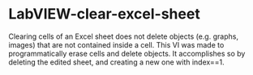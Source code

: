 # LabVIEW-clear-excel-sheet
Clearing cells of an Excel sheet does not delete objects (e.g. graphs, images) that are not contained inside a cell. This VI was made to programmatically erase cells and delete objects. It accomplishes so by deleting the edited sheet, and creating a new one with index==1. 
